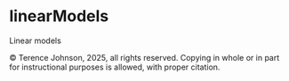 # linearModels
Linear models

© Terence Johnson, 2025, all rights reserved. Copying in whole or in part for instructional purposes is allowed, with proper citation. 
